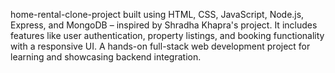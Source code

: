 home-rental-clone-project built using HTML, CSS, JavaScript, Node.js, Express, and MongoDB – inspired by Shradha Khapra's project. It includes features like user authentication, property listings, and booking functionality with a responsive UI. A hands-on full-stack web development project for learning and showcasing backend integration.
